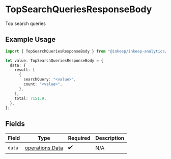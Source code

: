 # TopSearchQueriesResponseBody

Top search queries

## Example Usage

```typescript
import { TopSearchQueriesResponseBody } from "@inkeep/inkeep-analytics/models/operations";

let value: TopSearchQueriesResponseBody = {
  data: {
    result: [
      {
        searchQuery: "<value>",
        count: "<value>",
      },
    ],
    total: 7151.9,
  },
};
```

## Fields

| Field                                              | Type                                               | Required                                           | Description                                        |
| -------------------------------------------------- | -------------------------------------------------- | -------------------------------------------------- | -------------------------------------------------- |
| `data`                                             | [operations.Data](../../models/operations/data.md) | :heavy_check_mark:                                 | N/A                                                |